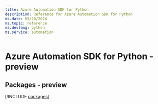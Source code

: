 ```yaml
---
title: Azure Automation SDK for Python
description: Reference for Azure Automation SDK for Python
ms.date: 03/20/2024
ms.topic: reference
ms.devlang: python
ms.service: automation
---
```

# Azure Automation SDK for Python - preview
## Packages - preview
[!INCLUDE [packages](automation-index.md)]
